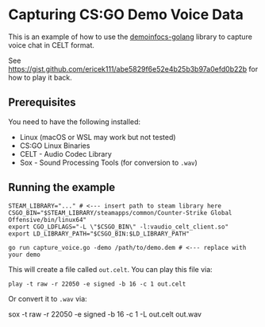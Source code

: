 # Capturing CS:GO Demo Voice Data

This is an example of how to use the [demoinfocs-golang](github.com/markus-wa/demoinfocs-golang) library to capture voice chat in CELT format.

See https://gist.github.com/ericek111/abe5829f6e52e4b25b3b97a0efd0b22b for how to play it back.

## Prerequisites

You need to have the following installed:

- Linux (macOS or WSL may work but not tested)
- CS:GO Linux Binaries
- CELT - Audio Codec Library
- Sox - Sound Processing Tools (for conversion to `.wav`)

## Running the example

```terminal
STEAM_LIBRARY="..." # <--- insert path to steam library here
CSGO_BIN="$STEAM_LIBRARY/steamapps/common/Counter-Strike Global Offensive/bin/linux64"
export CGO_LDFLAGS="-L \"$CSGO_BIN\" -l:vaudio_celt_client.so"
export LD_LIBRARY_PATH="$CSGO_BIN:$LD_LIBRARY_PATH"

go run capture_voice.go -demo /path/to/demo.dem # <--- replace with your demo
```

This will create a file called `out.celt`.
You can play this file via:

    play -t raw -r 22050 -e signed -b 16 -c 1 out.celt

Or convert it to `.wav` via:

sox -t raw -r 22050 -e signed -b 16 -c 1 -L out.celt out.wav
